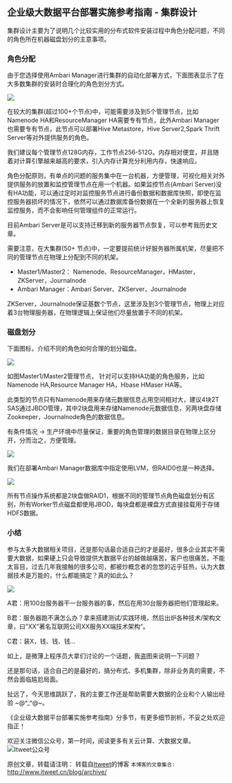 企业级大数据平台部署实施参考指南 - 集群设计
---

集群设计主要为了说明几个比较实用的分布式软件安装过程中角色分配问题，不同的角色所在机器磁盘划分的主意事项。

### 角色分配

由于您选择使用Ambari Manager进行集群的自动化部署方式，下面图表显示了在大多数集群的安装时合理化的角色划分方式。

![](https://github.com/itweet/labs/raw/master/BigData/img/ambari_service_layout.png)

在较大的集群(超过100+个节点)中，可能需要涉及到5个管理节点，比如Namenode HA和ResourceManager HA需要专有节点，此外Ambari Manager也需要专有节点，此节点可以部署Hive Metastore，Hive Server2,Spark Thrift Server等对外提供服务的角色。

我们建议每个管理节点128G内存，工作节点256-512G。内存相对便宜，并且随着对计算引擎越来越高的要求，引入内存计算充分利用内存，快速响应。

角色分配原则，有单点的问题的服务集中在一台机器，方便管理，可视化相关对外提供服务的放置和监控管理节点在用一个机器。如果监控节点(Ambari Server)没有HA功能，可以通过定时对监控服务节点进行备份数据和数据库快照，即使在监控服务器损坏的情况下，依然可以通过数据库备份数据在一个全新的服务器上恢复监控服务，而不会影响任何管理组件的正常运行。

目前Ambari Server是可以支持迁移到新的服务器节点恢复，可以参考我历史文章。

需要注意，在大集群(50+ 节点)中，一定要提前统计好服务器所属机架，尽量把不同的管理节点在物理上分配到不同的机架。

- Master1/Master2： Namenode、ResourceManager，HMaster，ZKServer，Journalnode
- Ambari Manager：Ambari Server、ZKServer，Journalnode

ZKServer，Journalnode保证基数个节点，这里涉及到3个管理节点，物理上对应着3台物理服务器，在物理逻辑上保证他们尽量放置于不同的机架。

### 磁盘划分

下面图标，介绍不同的角色如何合理的划分磁盘。

![](https://github.com/itweet/labs/raw/master/BigData/img/master_disk_allocation.png)

如图Master1/Master2管理节点， 针对可以支持HA功能的角色服务，比如Namenode HA,Resource Manager HA，Hbase HMaser HA等。

此类型的节点只有Namenode用来存储元数据信息占用空间相对大，建议4块2T SAS通过JBDO管理，其中2块盘用来存储Namenode元数据信息，另两块盘存储Zookeeper，Journalnode角色的数据信息。

有条件情况 -> 生产环境中尽量保证，重要的角色管理的数据目录在物理上区分开，分而治之，方便管理。

![](https://github.com/itweet/labs/raw/master/BigData/img/ambari_manager_disk_allocation.png)

我们在部署Ambari Manager数据库中指定使用LVM，但RAID0也是一种选择。    

![](https://github.com/itweet/labs/raw/master/BigData/img/worker_disk_allocation.png)

所有节点操作系统都是2块盘做RAID1，根据不同的管理节点角色磁盘划分有区别，所有Worker节点磁盘都使用JBOD，每块盘都是裸盘方式直接挂载用于存储HDFS数据。

### 小结

参与太多大数据相关项目，还是那句话最合适自己的才是最好，很多企业其实不需要大数据，如果硬上只会导致提供大数据平台的越做越痛苦，客户也很痛苦。不能太盲目，过去几年我接触的很多公司，都被炒概念者的忽悠的近乎狂热，认为大数据技术是万能的，什么都能搞定？真的如此么？

![](https://github.com/itweet/labs/raw/master/BigData/img/bigAll_aa.png)

A君：用100台服务器干一台服务器的事，然后在用30台服务器把他们管理起来。

B君：服务器跑不满怎么办？拿来搭建测试/实践环境，然后出炉各种技术/架构文章，曰"XX”著名互联网公司XX服务XX端技术架构“。

C君：装X，钱、钱、钱...

如上，是微薄上程序员大拿们讨论的一个话题，我盗图来说明一下问题？

还是那句话，适合自己的是最好的，搞分布式、多机集群，除非业务真的需要，不然会面临尴尬局面。

扯远了，今天思维跳跃了，我的主要工作还是帮助需要大数据的企业和个人输出经验 ~@^_^@~。

《企业级大数据平台部署实施参考指南》分多节，有更多细节剖析，不妥之处欢迎指正！

欢迎关注微信公众号，第一时间，阅读更多有关云计算、大数据文章。
![Itweet公众号](https://github.com/itweet/labs/raw/master/common/img/weixin_public.gif)

原创文章，转载请注明： 转载自[Itweet](http://www.itweet.cn)的博客
`本博客的文章集合:` http://www.itweet.cn/blog/archive/